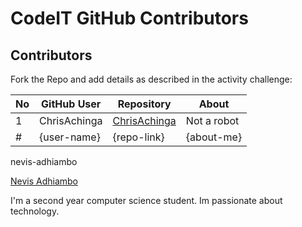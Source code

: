 # CodeIT GitHub Contributors

## Contributors

Fork the Repo and add details as described in the activity challenge:


|No  |GitHub User  |Repository  |About  |
|---------|---------|---------|---------|
|1     |    ChrisAchinga    |     [ChrisAchinga](https://github.com/ChrisAchinga/ChrisAchinga)    |    Not a robot     |
|#    |    {user-name}     |     {repo-link}    |    {about-me}     |
<p>nevis-adhiambo</p>
<a href="https://github.com/nevis-adhiambo/nevis-adhiambo">Nevis Adhiambo</a>
<p>I'm a second year computer science student. Im passionate about technology.</p>
